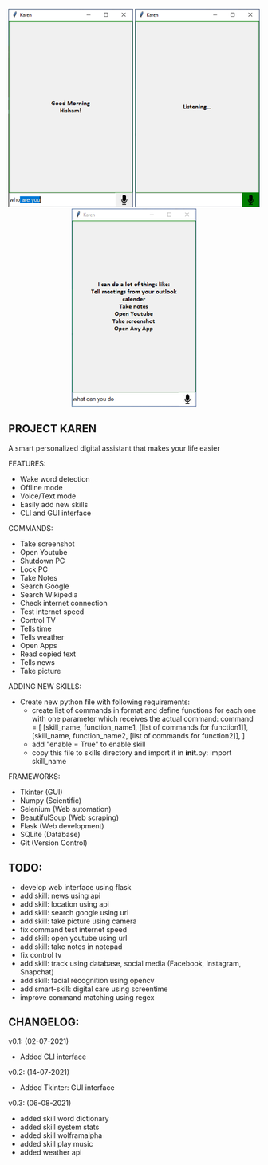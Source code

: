 <p align="center">
    <img src="screenshots/1.png" width="250">
    <img src="screenshots/2.png" width="250">
    <img src="screenshots/3.png" width="250">
</p>


PROJECT KAREN
-------------
A smart personalized digital assistant that makes your life easier



FEATURES:
- Wake word detection
- Offline mode
- Voice/Text mode
- Easily add new skills
- CLI and GUI interface



COMMANDS:
- Take screenshot
- Open Youtube
- Shutdown PC
- Lock PC
- Take Notes
- Search Google
- Search Wikipedia
- Check internet connection
- Test internet speed
- Control TV
- Tells time
- Tells weather
- Open Apps
- Read copied text
- Tells news
- Take picture





ADDING NEW SKILLS:
- Create new python file with following requirements:
    - create list of commands in format and define functions for each one with one parameter which receives the actual command:
        command = [
                   [skill_name, function_name1, [list of commands for function1]],
                   [skill_name, function_name2, [list of commands for function2]],
                  ]
    - add "enable = True" to enable skill
    - copy this file to skills directory and import it in __init__.py:
        import skill_name


FRAMEWORKS:
- Tkinter (GUI)
- Numpy (Scientific)
- Selenium (Web automation)
- BeautifulSoup (Web scraping)
- Flask (Web development)
- SQLite (Database)
- Git (Version Control)


TODO:
-----
- develop web interface using flask
- add skill: news using api
- add skill: location using api
- add skill: search google using url
- add skill: take picture using camera
- fix command test internet speed 
- add skill: open youtube using url
- add skill: take notes in notepad
- fix control tv
- add skill: track using database, social media (Facebook, Instagram, Snapchat)
- add skill: facial recognition using opencv
- add smart-skill: digital care using screentime
- improve command matching using regex


CHANGELOG:
----------

v0.1: (02-07-2021)
- Added CLI interface

v0.2: (14-07-2021)
- Added Tkinter: GUI interface 

v0.3: (06-08-2021)
- added skill word dictionary
- added skill system stats
- added skill wolframalpha
- added skill play music
- added weather api





